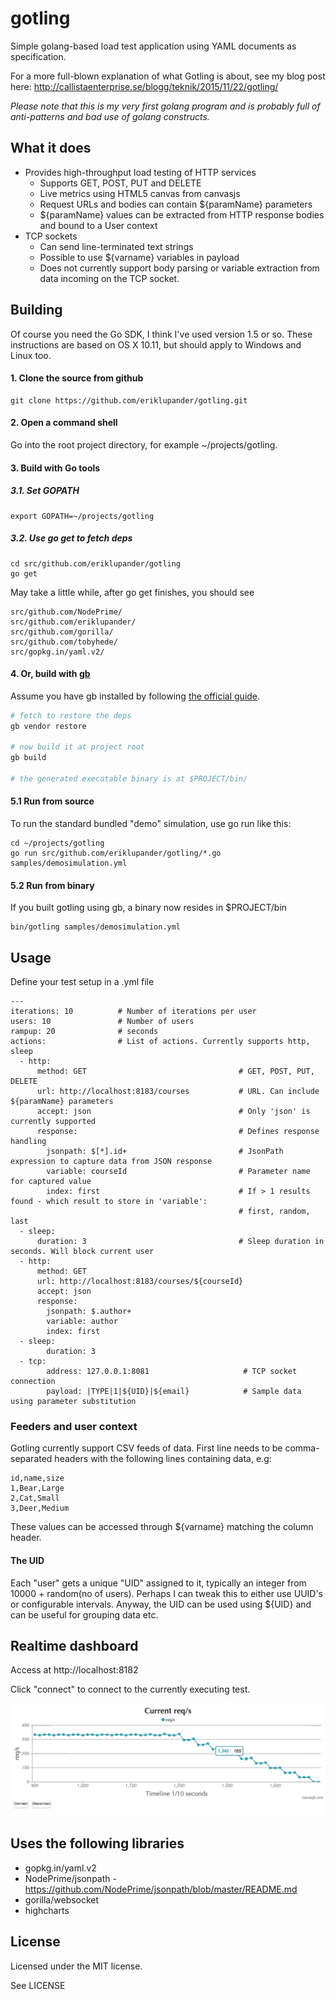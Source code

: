 # gotling
Simple golang-based load test application using YAML documents as specification.

For a more full-blown explanation of what Gotling is about, see my blog post here: http://callistaenterprise.se/blogg/teknik/2015/11/22/gotling/

_Please note that this is my very first golang program and is probably full of anti-patterns and bad use of golang constructs._

## What it does
- Provides high-throughput load testing of HTTP services
    - Supports GET, POST, PUT and DELETE
    - Live metrics using HTML5 canvas from canvasjs
    - Request URLs and bodies can contain ${paramName} parameters
    - ${paramName} values can be extracted from HTTP response bodies and bound to a User context
- TCP sockets
    - Can send line-terminated text strings
    - Possible to use ${varname} variables in payload
    - Does not currently support body parsing or variable extraction from data incoming on the TCP socket.

## Building

Of course you need the Go SDK, I think I've used version 1.5 or so. These instructions are based on OS X 10.11, but should apply to Windows and Linux too.

#### 1. Clone the source from github
    git clone https://github.com/eriklupander/gotling.git
    
#### 2. Open a command shell 
Go into the root project directory, for example ~/projects/gotling.

#### 3. Build with Go tools

##### 3.1. Set GOPATH

    export GOPATH=~/projects/gotling
    
##### 3.2. Use go get to fetch deps

    cd src/github.com/eriklupander/gotling
    go get
    
May take a little while, after go get finishes, you should see 

    src/github.com/NodePrime/
    src/github.com/eriklupander/
    src/github.com/gorilla/
    src/github.com/tobyhede/
    src/gopkg.in/yaml.v2/
    

#### 4. Or, build with [gb](https://getgb.io)

Assume you have gb installed by following [the official guide](https://getgb.io).

```bash
# fetch to restore the deps
gb vendor restore

# now build it at project root
gb build

# the generated executable binary is at $PROJECT/bin/
```

#### 5.1 Run from source

To run the standard bundled "demo" simulation, use go run like this:

    cd ~/projects/gotling
    go run src/github.com/eriklupander/gotling/*.go samples/demosimulation.yml
    
#### 5.2 Run from binary
If you built gotling using gb, a binary now resides in $PROJECT/bin

    bin/gotling samples/demosimulation.yml 

## Usage
Define your test setup in a .yml file

    ---
    iterations: 10          # Number of iterations per user
    users: 10               # Number of users
    rampup: 20              # seconds
    actions:                # List of actions. Currently supports http, sleep
      - http:
          method: GET                                  # GET, POST, PUT, DELETE
          url: http://localhost:8183/courses           # URL. Can include ${paramName} parameters
          accept: json                                 # Only 'json' is currently supported
          response:                                    # Defines response handling
            jsonpath: $[*].id+                         # JsonPath expression to capture data from JSON response
            variable: courseId                         # Parameter name for captured value
            index: first                               # If > 1 results found - which result to store in 'variable': 
                                                       # first, random, last
      - sleep:
          duration: 3                                  # Sleep duration in seconds. Will block current user
      - http:
          method: GET
          url: http://localhost:8183/courses/${courseId}
          accept: json
          response:
            jsonpath: $.author+
            variable: author
            index: first
      - sleep:
            duration: 3
      - tcp:
            address: 127.0.0.1:8081                     # TCP socket connection
            payload: |TYPE|1|${UID}|${email}            # Sample data using parameter substitution

### Feeders and user context
Gotling currently support CSV feeds of data. First line needs to be comma-separated headers with the following lines containing data, e.g:

    id,name,size
    1,Bear,Large
    2,Cat,Small
    3,Deer,Medium
    
These values can be accessed through ${varname} matching the column header.

#### The UID
Each "user" gets a unique "UID" assigned to it, typically an integer from 10000 + random(no of users). Perhaps I can tweak this to either use UUID's or configurable intervals. Anyway, the UID can be used using ${UID} and can be useful for grouping data etc.



## Realtime dashboard
Access at http://localhost:8182

Click "connect" to connect to the currently executing test.

![Gotling dashboard](gotling-dashboard.png)

## Uses the following libraries
- gopkg.in/yaml.v2
- NodePrime/jsonpath - https://github.com/NodePrime/jsonpath/blob/master/README.md
- gorilla/websocket
- highcharts

## License
Licensed under the MIT license.

See LICENSE
